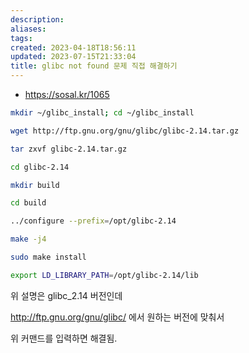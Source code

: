 ```yaml
---
description:
aliases: 
tags: 
created: 2023-04-18T18:56:11
updated: 2023-07-15T21:33:04
title: glibc not found 문제 직접 해결하기
---
```

- https://sosal.kr/1065

```bash
mkdir ~/glibc_install; cd ~/glibc_install 

wget http://ftp.gnu.org/gnu/glibc/glibc-2.14.tar.gz

tar zxvf glibc-2.14.tar.gz

cd glibc-2.14

mkdir build

cd build

../configure --prefix=/opt/glibc-2.14

make -j4

sudo make install

export LD_LIBRARY_PATH=/opt/glibc-2.14/lib
```

위 설명은 glibc_2.14 버전인데

http://ftp.gnu.org/gnu/glibc/ 에서 원하는 버전에 맞춰서

위 커맨드를 입력하면 해결됨.
